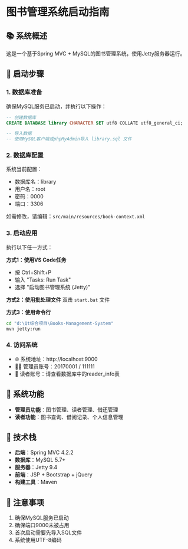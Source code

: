 # 图书管理系统启动指南

## 📚 系统概述
这是一个基于Spring MVC + MySQL的图书管理系统，使用Jetty服务器运行。

## 🚀 启动步骤

### 1. 数据库准备
确保MySQL服务已启动，并执行以下操作：

```sql
-- 创建数据库
CREATE DATABASE library CHARACTER SET utf8 COLLATE utf8_general_ci;

-- 导入数据
-- 使用MySQL客户端或phpMyAdmin导入 library.sql 文件
```

### 2. 数据库配置
系统当前配置：
- 数据库名：library
- 用户名：root  
- 密码：0000
- 端口：3306

如需修改，请编辑：`src/main/resources/book-context.xml`

### 3. 启动应用
执行以下任一方式：

**方式1：使用VS Code任务**
- 按 Ctrl+Shift+P
- 输入 "Tasks: Run Task"
- 选择 "启动图书管理系统 (Jetty)"

**方式2：使用批处理文件**
双击 `start.bat` 文件

**方式3：使用命令行**
```cmd
cd "d:\Qt综合项目\Books-Management-System"
mvn jetty:run
```

### 4. 访问系统
- 🌐 系统地址：http://localhost:9000
- 👨‍💼 管理员账号：20170001 / 111111
- 👤 读者账号：请查看数据库中的reader_info表

## 📁 系统功能
- **管理员功能**：图书管理、读者管理、借还管理
- **读者功能**：图书查询、借阅记录、个人信息管理

## 🔧 技术栈
- **后端**：Spring MVC 4.2.2
- **数据库**：MySQL 5.7+
- **服务器**：Jetty 9.4
- **前端**：JSP + Bootstrap + jQuery
- **构建工具**：Maven

## 📝 注意事项
1. 确保MySQL服务已启动
2. 确保端口9000未被占用
3. 首次启动需要先导入SQL文件
4. 系统使用UTF-8编码
